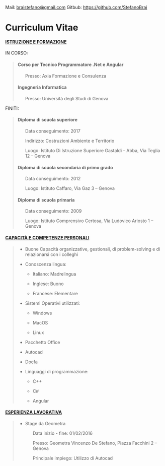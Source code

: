 Mail: braistefano@gmail.com
Gitbub: https://github.com/StefanoBrai

# Curriculum Vitae

#### <u>ISTRUZIONE E FORMAZIONE</u>

IN CORSO:
> <h4>Corso per Tecnico Programmatore .Net e Angular</h4>
> <ul>Presso: Axia Formazione e Consulenza</ul>
> <h4>Ingegneria Informatica</h4>
> <ul>Presso: Università degli Studi di Genova</ul>

FINITI:
> <h4>Diploma di scuola superiore</h4>
> <ul>Data conseguimento: 2017</ul>
> <ul>Indirizzo: Costruzioni Ambiente e Territorio</ul>
> <ul>Luogo: Istituto Di Istruzione Superiore Gastaldi – Abba, Via Teglia 12 – Genova</ul>
>
> <h4>Diploma di scuola secondaria di primo grado</h4>
> <ul>Data conseguimento: 2012</ul>
> <ul>Luogo: Istituto Caffaro, Via Gaz 3 – Genova</ul>
>
> <h4>Diploma di scuola primaria</h4>
> <ul>Data conseguimento: 2009</ul>
> <ul>Luogo: Istituto Comprensivo Certosa, Via Ludovico Ariosto 1 – Genova</ul>

#### <u>CAPACITÀ E COMPETENZE PERSONALI</u>
> <ul><li>Buone Capacità organizzative, gestionali, di problem-solving e di relazionarsi con i colleghi</li></ul>
> <ul><li>Conoscenza lingua:</li></ul>
> <ul><ul><li>Italiano: Madrelingua</li></ul></ul>
> <ul><ul><li>Inglese: Buono</li></ul></ul>
> <ul><ul><li>Francese: Elementare</li></ul></ul>
> <ul><li>Sistemi Operativi utilizzati:</li></ul>
> <ul><ul><li>Windows</li></ul></ul>
> <ul><ul><li>MacOS</li></ul></ul>
> <ul><ul><li>Linux</li></ul></ul>
> <ul><li>Pacchetto Office</li></ul>
> <ul><li>Autocad</li></ul>
> <ul><li>Docfa</li></ul>
> <ul><li>Linguaggi di programmazione:</li></ul>
> <ul><ul><li>C++</li></ul></ul>
> <ul><ul><li>C#</li></ul></ul>
> <ul><ul><li>Angular</li></ul></ul>

#### <u>ESPERIENZA LAVORATIVA</u>
> <ul><li>Stage da Geometra</li></ul>
> <ul><ul>Data inizio - fine: 01/02/2016</ul></ul>
> <ul><ul>Presso: Geometra Vincenzo De Stefano, Piazza Facchini 2 – Genova</ul></ul>
> <ul><ul>Principale impiego: Utilizzo di Autocad</ul></ul>
